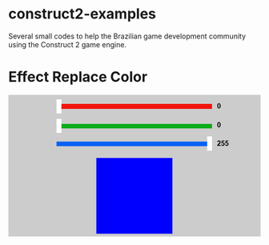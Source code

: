 # construct2-examples
Several small codes to help the Brazilian game development community using the Construct 2 game engine.

# Effect Replace Color
<img src="/img/replace.png?v=3&s=200" title="" alt="">